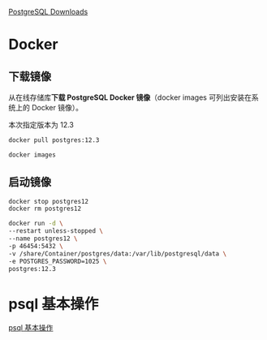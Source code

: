 [PostgreSQL Downloads](https://www.postgresql.org/download/)

# Docker

## 下载镜像

从在线存储库**下载 PostgreSQL Docker 镜像**（docker images 可列出安装在系统上的 Docker 镜像）。

本次指定版本为 12.3

```bash
docker pull postgres:12.3

docker images
```

## 启动镜像

```bash
docker stop postgres12
docker rm postgres12

docker run -d \
--restart unless-stopped \
--name postgres12 \
-p 46454:5432 \
-v /share/Container/postgres/data:/var/lib/postgresql/data \
-e POSTGRES_PASSWORD=1025 \
postgres:12.3
```

# psql 基本操作

[psql 基本操作](main/psql基本操作.md)
